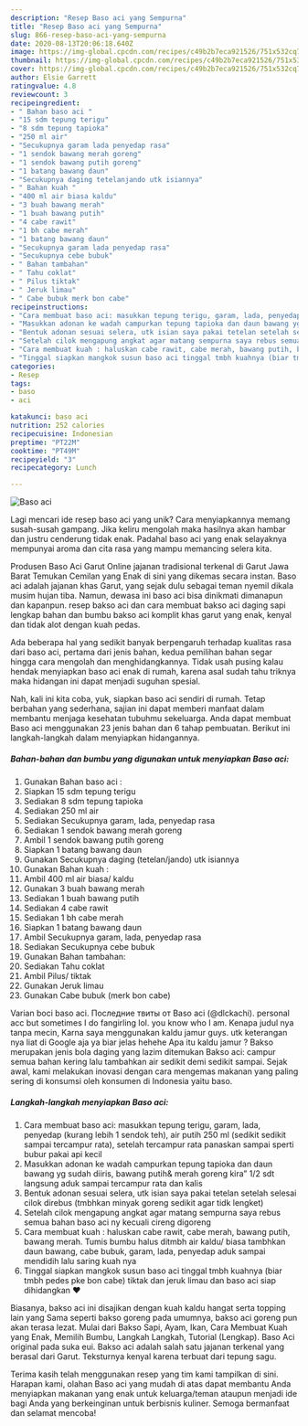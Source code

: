 ```yaml
---
description: "Resep Baso aci yang Sempurna"
title: "Resep Baso aci yang Sempurna"
slug: 866-resep-baso-aci-yang-sempurna
date: 2020-08-13T20:06:18.640Z
image: https://img-global.cpcdn.com/recipes/c49b2b7eca921526/751x532cq70/baso-aci-foto-resep-utama.jpg
thumbnail: https://img-global.cpcdn.com/recipes/c49b2b7eca921526/751x532cq70/baso-aci-foto-resep-utama.jpg
cover: https://img-global.cpcdn.com/recipes/c49b2b7eca921526/751x532cq70/baso-aci-foto-resep-utama.jpg
author: Elsie Garrett
ratingvalue: 4.8
reviewcount: 3
recipeingredient:
- " Bahan baso aci "
- "15 sdm tepung terigu"
- "8 sdm tepung tapioka"
- "250 ml air"
- "Secukupnya garam lada penyedap rasa"
- "1 sendok bawang merah goreng"
- "1 sendok bawang putih goreng"
- "1 batang bawang daun"
- "Secukupnya daging tetelanjando utk isiannya"
- " Bahan kuah "
- "400 ml air biasa kaldu"
- "3 buah bawang merah"
- "1 buah bawang putih"
- "4 cabe rawit"
- "1 bh cabe merah"
- "1 batang bawang daun"
- "Secukupnya garam lada penyedap rasa"
- "Secukupnya cebe bubuk"
- " Bahan tambahan"
- " Tahu coklat"
- " Pilus tiktak"
- " Jeruk limau"
- " Cabe bubuk merk bon cabe"
recipeinstructions:
- "Cara membuat baso aci: masukkan tepung terigu, garam, lada, penyedap (kurang lebih 1 sendok teh), air putih 250 ml (sedikit sedikit sampai tercampur rata), setelah tercampur rata panaskan sampai sperti bubur pakai api kecil"
- "Masukkan adonan ke wadah campurkan tepung tapioka dan daun bawang yg sudah diiris, bawang putih&amp; merah goreng kira” 1/2 sdt langsung aduk sampai tercampur rata dan kalis"
- "Bentuk adonan sesuai selera, utk isian saya pakai tetelan setelah selesai cilok direbus (tmbhkan minyak goreng sedikit agar tidk lengket)"
- "Setelah cilok mengapung angkat agar matang sempurna saya rebus semua bahan baso aci ny kecuali cireng digoreng"
- "Cara membuat kuah : haluskan cabe rawit, cabe merah, bawang putih, bawang merah. Tumis bumbu halus ditmbh air kaldu/ biasa tambhkan daun bawang, cabe bubuk, garam, lada, penyedap aduk sampai mendidih lalu saring kuah nya"
- "Tinggal siapkan mangkok susun baso aci tinggal tmbh kuahnya (biar tmbh pedes pke bon cabe) tiktak dan jeruk limau dan baso aci siap dihidangkan ❤️"
categories:
- Resep
tags:
- baso
- aci

katakunci: baso aci 
nutrition: 252 calories
recipecuisine: Indonesian
preptime: "PT22M"
cooktime: "PT49M"
recipeyield: "3"
recipecategory: Lunch

---
```



![Baso aci](https://img-global.cpcdn.com/recipes/c49b2b7eca921526/751x532cq70/baso-aci-foto-resep-utama.jpg)

Lagi mencari ide resep baso aci yang unik? Cara menyiapkannya memang susah-susah gampang. Jika keliru mengolah maka hasilnya akan hambar dan justru cenderung tidak enak. Padahal baso aci yang enak selayaknya mempunyai aroma dan cita rasa yang mampu memancing selera kita.

Produsen Baso Aci Garut Online jajanan tradisional terkenal di Garut Jawa Barat Temukan Cemilan yang Enak di sini yang dikemas secara instan. Baso aci adalah jajanan khas Garut, yang sejak dulu sebagai teman nyemil dikala musim hujan tiba. Namun, dewasa ini baso aci bisa dinikmati dimanapun dan kapanpun. resep bakso aci dan cara membuat bakso aci daging sapi lengkap bahan dan bumbu bakso aci komplit khas garut yang enak, kenyal dan tidak alot dengan kuah pedas.

Ada beberapa hal yang sedikit banyak berpengaruh terhadap kualitas rasa dari baso aci, pertama dari jenis bahan, kedua pemilihan bahan segar hingga cara mengolah dan menghidangkannya. Tidak usah pusing kalau hendak menyiapkan baso aci enak di rumah, karena asal sudah tahu triknya maka hidangan ini dapat menjadi suguhan spesial.


Nah, kali ini kita coba, yuk, siapkan baso aci sendiri di rumah. Tetap berbahan yang sederhana, sajian ini dapat memberi manfaat dalam membantu menjaga kesehatan tubuhmu sekeluarga. Anda dapat membuat Baso aci menggunakan 23 jenis bahan dan 6 tahap pembuatan. Berikut ini langkah-langkah dalam menyiapkan hidangannya.

<!--inarticleads1-->

##### Bahan-bahan dan bumbu yang digunakan untuk menyiapkan Baso aci:

1. Gunakan  Bahan baso aci :
1. Siapkan 15 sdm tepung terigu
1. Sediakan 8 sdm tepung tapioka
1. Sediakan 250 ml air
1. Sediakan Secukupnya garam, lada, penyedap rasa
1. Sediakan 1 sendok bawang merah goreng
1. Ambil 1 sendok bawang putih goreng
1. Siapkan 1 batang bawang daun
1. Gunakan Secukupnya daging (tetelan/jando) utk isiannya
1. Gunakan  Bahan kuah :
1. Ambil 400 ml air biasa/ kaldu
1. Gunakan 3 buah bawang merah
1. Sediakan 1 buah bawang putih
1. Sediakan 4 cabe rawit
1. Sediakan 1 bh cabe merah
1. Siapkan 1 batang bawang daun
1. Ambil Secukupnya garam, lada, penyedap rasa
1. Sediakan Secukupnya cebe bubuk
1. Gunakan  Bahan tambahan:
1. Sediakan  Tahu coklat
1. Ambil  Pilus/ tiktak
1. Gunakan  Jeruk limau
1. Gunakan  Cabe bubuk (merk bon cabe)


Varian boci baso aci. Последние твиты от Baso aci (@dlckachi). personal acc but sometimes I do fangirling lol. you know who I am. Kenapa judul nya tanpa mecin, Karna saya menggunakan kaldu jamur guys. utk keterangan nya liat di Google aja ya biar jelas hehehe Apa itu kaldu jamur ? Bakso merupakan jenis bola daging yang lazim ditemukan Bakso aci: campur semua bahan kering lalu tambahkan air sedikit demi sedikit sampai. Sejak awal, kami melakukan inovasi dengan cara mengemas makanan yang paling sering di konsumsi oleh konsumen di Indonesia yaitu baso. 

<!--inarticleads2-->

##### Langkah-langkah menyiapkan Baso aci:

1. Cara membuat baso aci: masukkan tepung terigu, garam, lada, penyedap (kurang lebih 1 sendok teh), air putih 250 ml (sedikit sedikit sampai tercampur rata), setelah tercampur rata panaskan sampai sperti bubur pakai api kecil
1. Masukkan adonan ke wadah campurkan tepung tapioka dan daun bawang yg sudah diiris, bawang putih&amp; merah goreng kira” 1/2 sdt langsung aduk sampai tercampur rata dan kalis
1. Bentuk adonan sesuai selera, utk isian saya pakai tetelan setelah selesai cilok direbus (tmbhkan minyak goreng sedikit agar tidk lengket)
1. Setelah cilok mengapung angkat agar matang sempurna saya rebus semua bahan baso aci ny kecuali cireng digoreng
1. Cara membuat kuah : haluskan cabe rawit, cabe merah, bawang putih, bawang merah. Tumis bumbu halus ditmbh air kaldu/ biasa tambhkan daun bawang, cabe bubuk, garam, lada, penyedap aduk sampai mendidih lalu saring kuah nya
1. Tinggal siapkan mangkok susun baso aci tinggal tmbh kuahnya (biar tmbh pedes pke bon cabe) tiktak dan jeruk limau dan baso aci siap dihidangkan ❤️


Biasanya, bakso aci ini disajikan dengan kuah kaldu hangat serta topping lain yang Sama seperti bakso goreng pada umumnya, bakso aci goreng pun akan terasa lezat. Mulai dari Bakso Sapi, Ayam, Ikan, Cara Membuat Kuah yang Enak, Memilih Bumbu, Langkah Langkah, Tutorial (Lengkap). Baso Aci original pada suka eui. Bakso aci adalah salah satu jajanan terkenal yang berasal dari Garut. Teksturnya kenyal karena terbuat dari tepung sagu. 

Terima kasih telah menggunakan resep yang tim kami tampilkan di sini. Harapan kami, olahan Baso aci yang mudah di atas dapat membantu Anda menyiapkan makanan yang enak untuk keluarga/teman ataupun menjadi ide bagi Anda yang berkeinginan untuk berbisnis kuliner. Semoga bermanfaat dan selamat mencoba!

